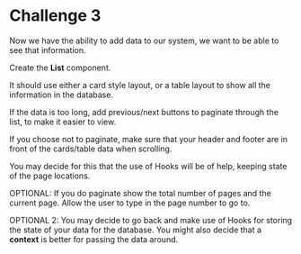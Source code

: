 # Challenge 3

Now we have the ability to add data to our system, we want to be able to see that information.

Create the **List** component.

It should use either a card style layout, or a table layout to show all the information in the database.

If the data is too long, add previous/next buttons to paginate through the list, to make it easier to view.

If you choose not to paginate, make sure that your header and footer are in front of the cards/table data when scrolling.

You may decide for this that the use of Hooks will be of help, keeping state of the page locations.

OPTIONAL: If you do paginate show the total number of pages and the current page.  Allow the user to type in the page number to go to.

OPTIONAL 2: You may decide to go back and make use of Hooks for storing the state of your data for the database.  You might also decide that a **context** is better for passing the data around.